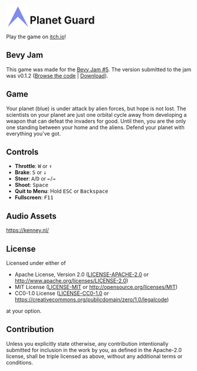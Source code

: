 <picture><img align="left" style="width:64px;" src="./media/logo-transparent.png"></picture>

# Planet Guard

Play the game on [itch.io](jannik4.itch.io/planet-guard)!

## Bevy Jam

This game was made for the [Bevy Jam #5](https://itch.io/jam/bevy-jam-5). The version submitted to the jam was v0.1.2 ([Browse the code](https://github.com/jannik4/planet-guard/tree/v0.1.2) | [Download](https://github.com/jannik4/planet-guard/releases/tag/v0.1.2)).

## Game

Your planet (blue) is under attack by alien forces, but hope is not lost. The scientists on your planet are just one orbital cycle away from developing a weapon that can defeat the invaders for good. Until then, you are the only one standing between your home and the aliens. Defend your planet with everything you've got.

## Controls

- **Throttle**: <kbd>W</kbd> or <kbd>&uarr;</kbd>
- **Brake**: <kbd>S</kbd> or <kbd>&darr;</kbd>
- **Steer**: <kbd>A</kbd>/<kbd>D</kbd> or <kbd>&larr;</kbd>/<kbd>&rarr;</kbd>
- **Shoot**: <kbd>Space</kbd>
- **Quit to Menu**: Hold <kbd>ESC</kbd> or <kbd>Backspace</kbd>
- **Fullscreen**: <kbd>F11</kbd>

## Audio Assets

https://kenney.nl/

## License

Licensed under either of

- Apache License, Version 2.0
  ([LICENSE-APACHE-2.0](LICENSE-Apache-2.0) or <http://www.apache.org/licenses/LICENSE-2.0>)
- MIT License
  ([LICENSE-MIT](LICENSE-MIT) or <http://opensource.org/licenses/MIT>)
- CC0-1.0 License
  ([LICENSE-CC0-1.0](LICENSE-CC0-1.0) or <https://creativecommons.org/publicdomain/zero/1.0/legalcode>)

at your option.

## Contribution

Unless you explicitly state otherwise, any contribution intentionally submitted
for inclusion in the work by you, as defined in the Apache-2.0 license, shall be
triple licensed as above, without any additional terms or conditions.
